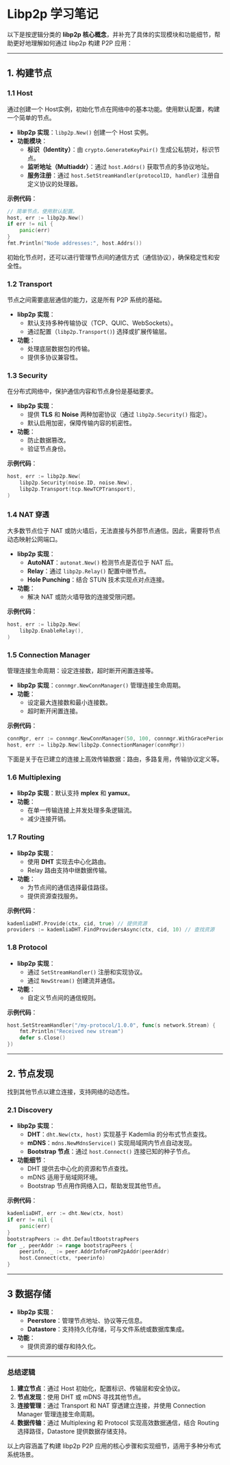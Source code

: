 # Libp2p 学习笔记

以下是按逻辑分类的 **libp2p 核心概念**，并补充了具体的实现模块和功能细节，帮助更好地理解如何通过 libp2p 构建 P2P 应用：

---

## **1. 构建节点**

### **1.1 Host**
通过创建一个 Host实例，初始化节点在网络中的基本功能。使用默认配置，构建一个简单的节点。
- **libp2p 实现**：`libp2p.New()` 创建一个 Host 实例。
- **功能模块**：
  - **标识（Identity）**：由 `crypto.GenerateKeyPair()` 生成公私钥对，标识节点。
  - **监听地址（Multiaddr）**：通过 `host.Addrs()` 获取节点的多协议地址。
  - **服务注册**：通过 `host.SetStreamHandler(protocolID, handler)` 注册自定义协议的处理器。

**示例代码**：
```go
// 简单节点，使用默认配置。
host, err := libp2p.New()
if err != nil {
    panic(err)
}
fmt.Println("Node addresses:", host.Addrs())
```

初始化节点时，还可以进行管理节点间的通信方式（通信协议），确保稳定性和安全性。

### **1.2 Transport**
节点之间需要底层通信的能力，这是所有 P2P 系统的基础。
- **libp2p 实现**：
  - 默认支持多种传输协议（TCP、QUIC、WebSockets）。
  - 通过配置（`libp2p.Transport()`) 选择或扩展传输层。
- **功能**：
  - 处理底层数据包的传输。
  - 提供多协议兼容性。

### **1.3 Security**
在分布式网络中，保护通信内容和节点身份是基础要求。
- **libp2p 实现**：
  - 提供 **TLS** 和 **Noise** 两种加密协议（通过 `libp2p.Security()` 指定）。
  - 默认启用加密，保障传输内容的机密性。
- **功能**：
  - 防止数据篡改。
  - 验证节点身份。

**示例代码**：
```go
host, err := libp2p.New(
    libp2p.Security(noise.ID, noise.New),
    libp2p.Transport(tcp.NewTCPTransport),
)
```

### **1.4 NAT 穿透**
大多数节点位于 NAT 或防火墙后，无法直接与外部节点通信。因此，需要将节点动态映射公网端口。
- **libp2p 实现**：
  - **AutoNAT**：`autonat.New()` 检测节点是否位于 NAT 后。
  - **Relay**：通过 `libp2p.Relay()` 配置中继节点。
  - **Hole Punching**：结合 STUN 技术实现点对点连接。
- **功能**：
  - 解决 NAT 或防火墙导致的连接受限问题。

**示例代码**：
```go
host, err := libp2p.New(
    libp2p.EnableRelay(),
)
```

### **1.5 Connection Manager**
管理连接生命周期：设定连接数，超时断开闲置连接等。

- **libp2p 实现**：`connmgr.NewConnManager()` 管理连接生命周期。
- **功能**：
  - 设定最大连接数和最小连接数。
  - 超时断开闲置连接。

**示例代码**：
```go
connMgr, err := connmgr.NewConnManager(50, 100, connmgr.WithGracePeriod(time.Minute))
host, err := libp2p.New(libp2p.ConnectionManager(connMgr))
```

下面是关于在已建立的连接上高效传输数据：路由，多路复用，传输协议定义等。

### **1.6 Multiplexing**
- **libp2p 实现**：默认支持 **mplex** 和 **yamux**。
- **功能**：
  - 在单一传输连接上并发处理多条逻辑流。
  - 减少连接开销。

### **1.7 Routing**
- **libp2p 实现**：
  - 使用 **DHT** 实现去中心化路由。
  - Relay 路由支持中继数据传输。
- **功能**：
  - 为节点间的通信选择最佳路径。
  - 提供资源查找服务。

**示例代码**：
```go
kademliaDHT.Provide(ctx, cid, true) // 提供资源
providers := kademliaDHT.FindProvidersAsync(ctx, cid, 10) // 查找资源
```

### **1.8 Protocol**
- **libp2p 实现**：
  - 通过 `SetStreamHandler()` 注册和实现协议。
  - 通过 `NewStream()` 创建流并通信。
- **功能**：
  - 自定义节点间的通信规则。

**示例代码**：
```go
host.SetStreamHandler("/my-protocol/1.0.0", func(s network.Stream) {
    fmt.Println("Received new stream")
    defer s.Close()
})
```

---

## **2. 节点发现**
找到其他节点以建立连接，支持网络的动态性。

### **2.1 Discovery**
- **libp2p 实现**：
  - **DHT**：`dht.New(ctx, host)` 实现基于 Kademlia 的分布式节点查找。
  - **mDNS**：`mdns.NewMdnsService()` 实现局域网内节点自动发现。
  - **Bootstrap 节点**：通过 `host.Connect()` 连接已知的种子节点。
- **功能细节**：
  - DHT 提供去中心化的资源和节点查找。
  - mDNS 适用于局域网环境。
  - Bootstrap 节点用作网络入口，帮助发现其他节点。

**示例代码**：
```go
kademliaDHT, err := dht.New(ctx, host)
if err != nil {
    panic(err)
}
bootstrapPeers := dht.DefaultBootstrapPeers
for _, peerAddr := range bootstrapPeers {
    peerinfo, _ := peer.AddrInfoFromP2pAddr(peerAddr)
    host.Connect(ctx, *peerinfo)
}
```

---


## **3 数据存储**
- **libp2p 实现**：
  - **Peerstore**：管理节点地址、协议等元信息。
  - **Datastore**：支持持久化存储，可与文件系统或数据库集成。
- **功能**：
  - 提供资源的缓存和持久化。

---

### **总结逻辑**

1. **建立节点**：通过 Host 初始化，配置标识、传输层和安全协议。
2. **节点发现**：使用 DHT 或 mDNS 寻找其他节点。
3. **连接管理**：通过 Transport 和 NAT 穿透建立连接，并使用 Connection Manager 管理连接生命周期。
4. **数据传输**：通过 Multiplexing 和 Protocol 实现高效数据通信，结合 Routing 选择路径，Datastore 提供数据存储支持。

以上内容涵盖了构建 libp2p P2P 应用的核心步骤和实现细节，适用于多种分布式系统场景。
